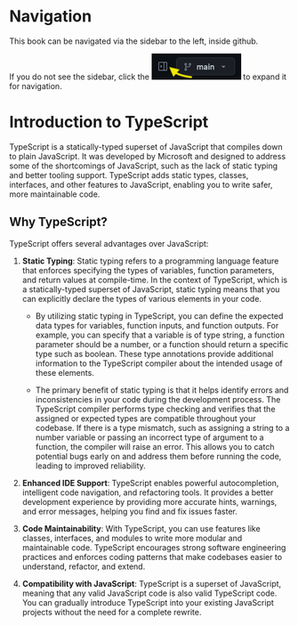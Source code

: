 # Navigation

This book can be navigated via the sidebar to the left, inside github.

If you do not see the sidebar, click the ![alt text](images/sidebar_icon.png "Sidebar Icon") to expand it for navigation.

# Introduction to TypeScript

TypeScript is a statically-typed superset of JavaScript that compiles down to plain JavaScript. It was developed by Microsoft and designed to address some of the shortcomings of JavaScript, such as the lack of static typing and better tooling support. TypeScript adds static types, classes, interfaces, and other features to JavaScript, enabling you to write safer, more maintainable code.

## Why TypeScript?

TypeScript offers several advantages over JavaScript:

1. **Static Typing**: Static typing refers to a programming language feature that enforces specifying the types of variables, function parameters, and return values at compile-time. In the context of TypeScript, which is a statically-typed superset of JavaScript, static typing means that you can explicitly declare the types of various elements in your code.

    * By utilizing static typing in TypeScript, you can define the expected data types for variables, function inputs, and function outputs. For example, you can specify that a variable is of type string, a function parameter should be a number, or a function should return a specific type such as boolean. These type annotations provide additional information to the TypeScript compiler about the intended usage of these elements.

    * The primary benefit of static typing is that it helps identify errors and inconsistencies in your code during the development process. The TypeScript compiler performs type checking and verifies that the assigned or expected types are compatible throughout your codebase. If there is a type mismatch, such as assigning a string to a number variable or passing an incorrect type of argument to a function, the compiler will raise an error. This allows you to catch potential bugs early on and address them before running the code, leading to improved reliability.

2. **Enhanced IDE Support**: TypeScript enables powerful autocompletion, intelligent code navigation, and refactoring tools. It provides a better development experience by providing more accurate hints, warnings, and error messages, helping you find and fix issues faster.

3. **Code Maintainability**: With TypeScript, you can use features like classes, interfaces, and modules to write more modular and maintainable code. TypeScript encourages strong software engineering practices and enforces coding patterns that make codebases easier to understand, refactor, and extend.

4. **Compatibility with JavaScript**: TypeScript is a superset of JavaScript, meaning that any valid JavaScript code is also valid TypeScript code. You can gradually introduce TypeScript into your existing JavaScript projects without the need for a complete rewrite.